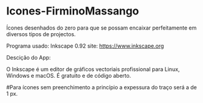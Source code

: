 # Icones-FirminoMassango
 Ícones desenhados do zero para que se possam encaixar perfeitamente em diversos tipos de projectos.

Programa usado: Inkscape 0.92
site: https://www.inkscape.org

Descição do App: 
                    
 O Inkscape é um editor de gráficos vectoriais profissional para Linux, Windows e macOS. É gratuito e de código aberto.


#Para ícones sem preenchimento a princípio a expessura do traço será a de 1 px.
